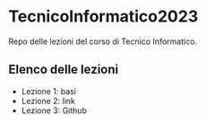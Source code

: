 # TecnicoInformatico2023
Repo delle lezioni del corso di Tecnico Informatico.

## Elenco delle lezioni
- Lezione 1: basi
- Lezione 2: link
- Lezione 3: Github
